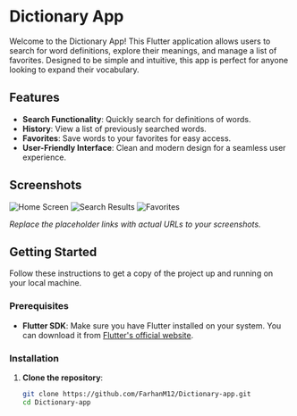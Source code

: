 # Dictionary App

Welcome to the Dictionary App! This Flutter application allows users to search for word definitions, explore their meanings, and manage a list of favorites. Designed to be simple and intuitive, this app is perfect for anyone looking to expand their vocabulary.

## Features

- **Search Functionality**: Quickly search for definitions of words.
- **History**: View a list of previously searched words.
- **Favorites**: Save words to your favorites for easy access.
- **User-Friendly Interface**: Clean and modern design for a seamless user experience.

## Screenshots

![Home Screen](link-to-screenshot1)
![Search Results](link-to-screenshot2)
![Favorites](link-to-screenshot3)

*Replace the placeholder links with actual URLs to your screenshots.*

## Getting Started

Follow these instructions to get a copy of the project up and running on your local machine.

### Prerequisites

- **Flutter SDK**: Make sure you have Flutter installed on your system. You can download it from [Flutter's official website](https://flutter.dev).

### Installation

1. **Clone the repository**:
   ```bash
   git clone https://github.com/FarhanM12/Dictionary-app.git
   cd Dictionary-app
